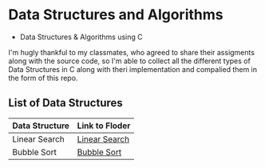 # Data Structures and Algorithms

- Data Structures &amp; Algorithms using C

I'm hugly thankful to my classmates, who agreed to share their assigments along with the source code, so I'm able to collect all the different types of Data Structures in C along with theri implementation and compalied them in the form of this repo.

## List of Data Structures

<!-- Create a table in Markdown -->

| Data Structure  | Link to Floder |
| ------------- | ------------- |
| Linear Search  | [Linear Search](https://github.com/SubhanRaj/DS-Algo/tree/main/Linear%20Search%20in%20C)  |
| Bubble Sort  | [Bubble Sort](https://github.com/SubhanRaj/DS-Algo/tree/main/Bubble%20Sort) |
